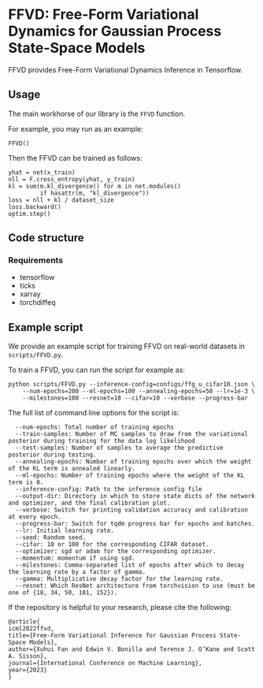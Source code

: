 # FFVD: Free-Form Variational Dynamics for Gaussian Process State-Space Models

FFVD provides Free-Form Variational Dynamics Inference in Tensorflow. 

## Usage

The main workhorse of our library is the `FFVD` function.

For example, you may run as an example:
```
FFVD()
```

Then the FFVD can be trained as follows:
```
yhat = net(x_train)
nll = F.cross_entropy(yhat, y_train)
kl = sum(m.kl_divergence() for m in net.modules()
         if hasattr(m, "kl_divergence"))
loss = nll + kl / dataset_size
loss.backward()
optim.step()
```


## Code structure


### Requirements
* tensorflow
* ticks
* xarray
* torchdiffeq


## Example script

We provide an example script for training FFVD on real-world datasets in `scripts/FFVD.py`.


To train a FFVD, you can run the script for example as:
```
python scripts/FFVD.py --inference-config=configs/ffg_u_cifar10.json \
    --num-epochs=200 --ml-epochs=100 --annealing-epochs=50 --lr=1e-3 \
    --milestones=100 --resnet=18 --cifar=10 --verbose --progress-bar
```
The full list of command line options for the script is:
```
  --num-epochs: Total number of training epochs
  --train-samples: Number of MC samples to draw from the variational posterior during training for the data log likelihood  
  --test-samples: Number of samples to average the predictive posterior during testing.
  --annealing-epochs: Number of training epochs over which the weight of the KL term is annealed linearly.
  --ml-epochs: Number of training epochs where the weight of the KL term is 0.
  --inference-config: Path to the inference config file
  --output-dir: Directory in which to store state dicts of the network and optimizer, and the final calibration plot. 
  --verbose: Switch for printing validation accuracy and calibration at every epoch.
  --progress-bar: Switch for tqdm progress bar for epochs and batches.
  --lr: Initial learning rate.
  --seed: Random seed.
  --cifar: 10 or 100 for the corresponding CIFAR dataset.
  --optimizer: sgd or adam for the corresponding optimizer.
  --momentum: momentum if using sgd.
  --milestones: Comma-separated list of epochs after which to decay the learning rate by a factor of gamma. 
  --gamma: Multiplicative decay factor for the learning rate.
  --resnet: Which ResNet architecture from torchvision to use (must be one of {18, 34, 50, 101, 152}).
```


If the repository is helpful to your research, please cite the following:

```
@article{
icml2022ffvd,
title={Free-Form Variational Inference for Gaussian Process State-Space Models},
author={Xuhui Fan and Edwin V. Bonilla and Terence J. O’Kane and Scott A. Sisson},
journal={International Conference on Machine Learning},
year={2023}
}
```


